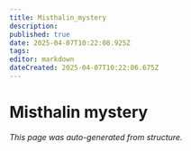 ```yaml
---
title: Misthalin_mystery
description: 
published: true
date: 2025-04-07T10:22:08.925Z
tags: 
editor: markdown
dateCreated: 2025-04-07T10:22:06.675Z
---
```


# Misthalin mystery

*This page was auto-generated from structure.*